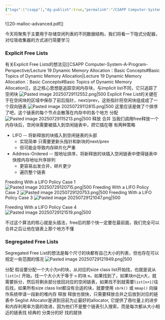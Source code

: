 ```yaml
---
{"tags":["csapp"],"dg-publish":true,"permalink":"/CSAPP Computer-System-A-Program-Perspective/Lecture 20：Dynamic Memory Allocation：Advanced Concepts/","dgPassFrontmatter":true,"noteIcon":""}
---
```


![[20-malloc-advanced.pdf]]

今天将聚焦于主要用于存储空闲列表的不同数据结构，我们将看一下隐式分配器，对垃圾收集器的方式进行简要学习
### Explicit Free Lists
有关Explicit Free Lists的想法见[[CSAPP Computer-System-A-Program-Perspective/Lecture 19 Dynamic Memory Allocation：Basic Concepts#Basic Topics of Dynamic Memory Allocation\|Lecture 19 Dynamic Memory Allocation：Basic Concepts#Basic Topics of Dynamic Memory Allocation]]，总之核心思想是追踪空闲内存块，与implicit list不同，它只追踪了空闲块
![Pasted image 20250729112552.png|500](/img/user/accessory/Pasted%20image%2020250729112552.png)
Explicit Free List的关键在于在空闲块的区域中保存了前后指针，next/prev，这些指针将空闲块组成成了一个双向链表
![Pasted image 20250729112815.png|500](/img/user/accessory/Pasted%20image%2020250729112815.png)
这里应该是做了个排序了吧，这个链表的每个节点会散落在内存中的各个地方
分配
![Pasted image 20250729115213.png|500](/img/user/accessory/Pasted%20image%2020250729115213.png)
释放 合并
当我们调用free释放一个内存块后，空闲块需要被插入到空闲链表中，把它插在哪 有两种策略
- LIFO -- 将新释放的块插入到空闲链表的头部
	- 实现简单 只需要更新头指针和新块的next/prev
	- 但可能会导致内存碎片化严重
- Address-Ordered -- 按地址排序，将新释放的块插入空闲链表中使得链表中快按内存地址升序排列
	- 更容易出发合并，碎片更少
	- 遍历整个链表

Freeding With a LIFO Policy Case 1
![Pasted image 20250729120715.png|500](/img/user/accessory/Pasted%20image%2020250729120715.png)
Freeding With a LIFO Policy Case 2
![Pasted image 20250729120753.png|500](/img/user/accessory/Pasted%20image%2020250729120753.png)
Freeding With a LIFO Policy Case 3
![Pasted image 20250729121047.png|500](/img/user/accessory/Pasted%20image%2020250729121047.png)

Freeding With a LIFO Policy Case 4
![Pasted image 20250729121519.png|500](/img/user/accessory/Pasted%20image%2020250729121519.png)

不过这个算法的核心就是头插法，free后的那个快一定要在最前面，我们完全可以合并之后让他在链表上那个地方不懂

### Segregated Free Lists
Segregated Free List的想法是每个尺寸的块都有自己大小的列表，但也存在可以规定一些范围的情况
![Pasted image 20250729121949.png|500](/img/user/accessory/Pasted%20image%2020250729121949.png)

分配
假设要分配一个大小为n的块，从对应的size class list开始找，也就是说从 `list[n]` 开始，找一个大小大于等于 `n` 的块 `m`，如果找到了，如果块m比n大，就需要拆分，然后将剩余部分放回对应的空闲链表，如果找不到就需要`list[n+1]`往后找，如果所有size class list都没有合适的块，就要使用 `sbrk()` 或 `mmap()` 向操作系统申请一段新的堆内存
释放
释放也很快，只需要释放合并之后放到对应的链表中
Seglist Allocator是讲到目前为止最好的allocator, 它提供了吞吐量上的进步和内存利用率方面的改进，因为他们不是整个链表引入搜索，而是每次都从大小相近的链表找
经典的 分类分的好 找的就快